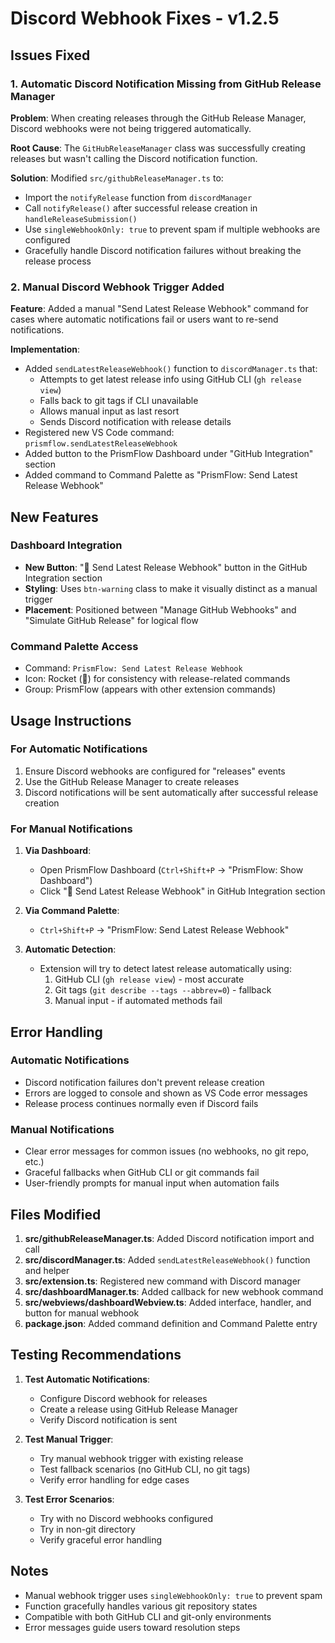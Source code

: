 # Discord Webhook Fixes - v1.2.5

## Issues Fixed

### 1. Automatic Discord Notification Missing from GitHub Release Manager

**Problem**: When creating releases through the GitHub Release Manager, Discord webhooks were not being triggered automatically.

**Root Cause**: The `GitHubReleaseManager` class was successfully creating releases but wasn't calling the Discord notification function.

**Solution**: Modified `src/githubReleaseManager.ts` to:

- Import the `notifyRelease` function from `discordManager`
- Call `notifyRelease()` after successful release creation in `handleReleaseSubmission()`
- Use `singleWebhookOnly: true` to prevent spam if multiple webhooks are configured
- Gracefully handle Discord notification failures without breaking the release process

### 2. Manual Discord Webhook Trigger Added

**Feature**: Added a manual "Send Latest Release Webhook" command for cases where automatic notifications fail or users want to re-send notifications.

**Implementation**:

- Added `sendLatestReleaseWebhook()` function to `discordManager.ts` that:
  - Attempts to get latest release info using GitHub CLI (`gh release view`)
  - Falls back to git tags if CLI unavailable
  - Allows manual input as last resort
  - Sends Discord notification with release details
- Registered new VS Code command: `prismflow.sendLatestReleaseWebhook`
- Added button to the PrismFlow Dashboard under "GitHub Integration" section
- Added command to Command Palette as "PrismFlow: Send Latest Release Webhook"

## New Features

### Dashboard Integration

- **New Button**: "📢 Send Latest Release Webhook" button in the GitHub Integration section
- **Styling**: Uses `btn-warning` class to make it visually distinct as a manual trigger
- **Placement**: Positioned between "Manage GitHub Webhooks" and "Simulate GitHub Release" for logical flow

### Command Palette Access

- Command: `PrismFlow: Send Latest Release Webhook`
- Icon: Rocket (🚀) for consistency with release-related commands
- Group: PrismFlow (appears with other extension commands)

## Usage Instructions

### For Automatic Notifications

1. Ensure Discord webhooks are configured for "releases" events
2. Use the GitHub Release Manager to create releases
3. Discord notifications will be sent automatically after successful release creation

### For Manual Notifications

1. **Via Dashboard**:

   - Open PrismFlow Dashboard (`Ctrl+Shift+P` → "PrismFlow: Show Dashboard")
   - Click "📢 Send Latest Release Webhook" in GitHub Integration section

2. **Via Command Palette**:

   - `Ctrl+Shift+P` → "PrismFlow: Send Latest Release Webhook"

3. **Automatic Detection**:
   - Extension will try to detect latest release automatically using:
     1. GitHub CLI (`gh release view`) - most accurate
     2. Git tags (`git describe --tags --abbrev=0`) - fallback
     3. Manual input - if automated methods fail

## Error Handling

### Automatic Notifications

- Discord notification failures don't prevent release creation
- Errors are logged to console and shown as VS Code error messages
- Release process continues normally even if Discord fails

### Manual Notifications

- Clear error messages for common issues (no webhooks, no git repo, etc.)
- Graceful fallbacks when GitHub CLI or git commands fail
- User-friendly prompts for manual input when automation fails

## Files Modified

1. **src/githubReleaseManager.ts**: Added Discord notification import and call
2. **src/discordManager.ts**: Added `sendLatestReleaseWebhook()` function and helper
3. **src/extension.ts**: Registered new command with Discord manager
4. **src/dashboardManager.ts**: Added callback for new webhook command
5. **src/webviews/dashboardWebview.ts**: Added interface, handler, and button for manual webhook
6. **package.json**: Added command definition and Command Palette entry

## Testing Recommendations

1. **Test Automatic Notifications**:

   - Configure Discord webhook for releases
   - Create a release using GitHub Release Manager
   - Verify Discord notification is sent

2. **Test Manual Trigger**:

   - Try manual webhook trigger with existing release
   - Test fallback scenarios (no GitHub CLI, no git tags)
   - Verify error handling for edge cases

3. **Test Error Scenarios**:
   - Try with no Discord webhooks configured
   - Try in non-git directory
   - Verify graceful error handling

## Notes

- Manual webhook trigger uses `singleWebhookOnly: true` to prevent spam
- Function gracefully handles various git repository states
- Compatible with both GitHub CLI and git-only environments
- Error messages guide users toward resolution steps
